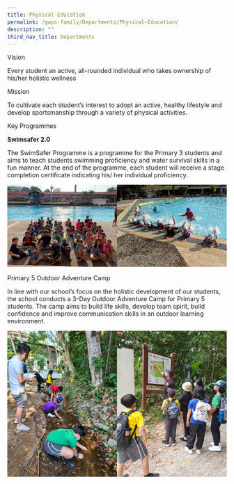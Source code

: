 ```yaml
---
title: Physical Education
permalink: /gwps-family/Departments/Physical-Education/
description: ""
third_nav_title: Departments
---
```

Vision  

Every student an active, all-rounded individual who takes ownership of his/her holistic wellness

  

Mission 

To cultivate each student’s interest to adopt an active, healthy lifestyle and develop sportsmanship through a variety of physical activities.

Key Programmes

**Swimsafer 2.0**  

The SwimSafer Programme is a programme for the Primary 3 students and aims to teach students swimming proficiency and water survival skills in a fun manner. At the end of the programme, each student will receive a stage completion certificate indicating his/ her individual proficiency.

<img src="/images/image01.jpeg" 
     style="width:50%"><img src="/images/image03.jpeg" 
     style="width:50%">
		 
Primary 5 Outdoor Adventure Camp 

In line with our school’s focus on the holistic development of our students, the school conducts a 3-Day Outdoor Adventure Camp for Primary 5 students. The camp aims to build life skills, develop team spirit, build confidence and improve communication skills in an outdoor learning environment.

<img src="/images/image5.jpeg" 
     style="width:50%;float:left"><img src="/images/image007.jpeg" 
     style="width:50%">